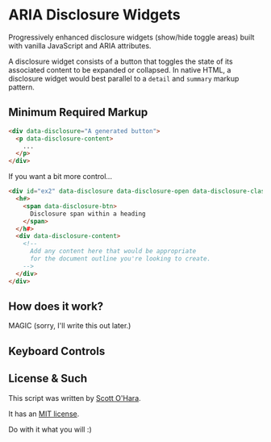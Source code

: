# ARIA Disclosure Widgets  
Progressively enhanced disclosure widgets (show/hide toggle areas) built with vanilla JavaScript and ARIA attributes.

A disclosure widget consists of a button that toggles the state of its associated content to be expanded or collapsed. In native HTML, a disclosure widget would best parallel to a `detail` and `summary` markup pattern.


## Minimum Required Markup
```html
<div data-disclosure="A generated button">
  <p data-disclosure-content>
    ...
  </p>
</div>
```

If you want a bit more control...
```html
<div id="ex2" data-disclosure data-disclosure-open data-disclosure-class="test-class">
  <h#>
    <span data-disclosure-btn>
      Disclosure span within a heading
    </span>
  </h#>
  <div data-disclosure-content>
    <!--
      Add any content here that would be appropriate
      for the document outline you're looking to create.
    -->
  </div>
</div>
```

## How does it work?  
MAGIC (sorry, I'll write this out later.)


## Keyboard Controls

## License & Such  
This script was written by [Scott O'Hara](https://twitter.com/scottohara).

It has an [MIT license](https://github.com/scottaohara/accessible-components/blob/master/LICENSE.md).

Do with it what you will :)


